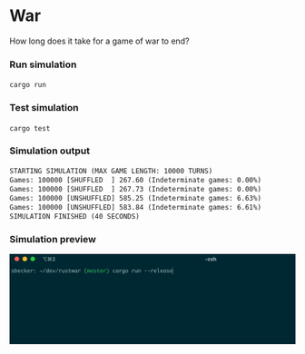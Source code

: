 # War

How long does it take for a game of war to end?

### Run simulation
`cargo run`

### Test simulation
`cargo test`

### Simulation output
```
STARTING SIMULATION (MAX GAME LENGTH: 10000 TURNS)
Games: 100000 [SHUFFLED  ] 267.60 (Indeterminate games: 0.00%)                  
Games: 100000 [SHUFFLED  ] 267.73 (Indeterminate games: 0.00%)                  
Games: 100000 [UNSHUFFLED] 585.25 (Indeterminate games: 6.63%)                  
Games: 100000 [UNSHUFFLED] 583.84 (Indeterminate games: 6.61%)                  
SIMULATION FINISHED (40 SECONDS)
```

### Simulation preview
![Console animation](simulation-preview-update.gif)
